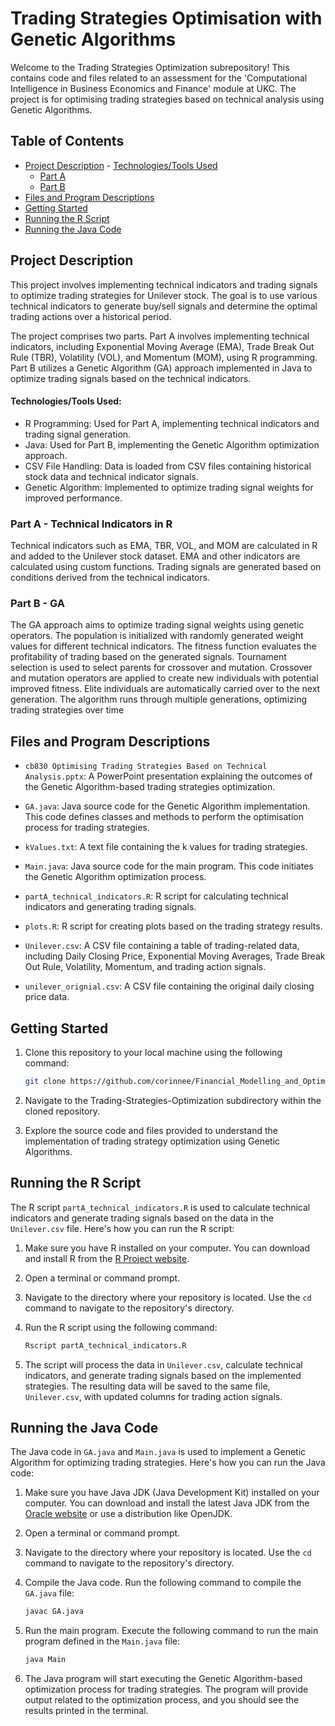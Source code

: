 # Trading Strategies Optimisation with Genetic Algorithms

Welcome to the Trading Strategies Optimization subrepository! This  contains code and files related to an assessment for the 'Computational Intelligence in Business Economics and Finance' module at UKC. The project is for optimising trading strategies based on technical analysis using Genetic Algorithms.

## Table of Contents
- [Project Description](#project-description)
      - [Technologies/Tools Used](#technologies/tools-used)
   - [Part A](#part-a-technical-indicators-in-r)
   - [Part B](#part-b-ga)
- [Files and Program Descriptions](#files-and-program-descriptions)
- [Getting Started](#getting-started)
- [Running the R Script](#running-the-r-script)
- [Running the Java Code](#running-the-java-code)

## Project Description

This project involves implementing technical indicators and trading signals to optimize trading strategies for Unilever stock. The goal is to use various technical indicators to generate buy/sell signals and determine the optimal trading actions over a historical period.

The project comprises two parts. Part A involves implementing technical indicators, including Exponential Moving Average (EMA), Trade Break Out Rule (TBR), Volatility (VOL), and Momentum (MOM), using R programming. Part B utilizes a Genetic Algorithm (GA) approach implemented in Java to optimize trading signals based on the technical indicators.

#### Technologies/Tools Used:

- R Programming: Used for Part A, implementing technical indicators and trading signal generation.
- Java: Used for Part B, implementing the Genetic Algorithm optimization approach.
- CSV File Handling: Data is loaded from CSV files containing historical stock data and technical indicator signals.
- Genetic Algorithm: Implemented to optimize trading signal weights for improved performance.

### Part A - Technical Indicators in R

Technical indicators such as EMA, TBR, VOL, and MOM are calculated in R and added to the Unilever stock dataset.
EMA and other indicators are calculated using custom functions.
Trading signals are generated based on conditions derived from the technical indicators.

### Part B - GA

The GA approach aims to optimize trading signal weights using genetic operators.
The population is initialized with randomly generated weight values for different technical indicators.
The fitness function evaluates the profitability of trading based on the generated signals.
Tournament selection is used to select parents for crossover and mutation.
Crossover and mutation operators are applied to create new individuals with potential improved fitness.
Elite individuals are automatically carried over to the next generation.
The algorithm runs through multiple generations, optimizing trading strategies over time

## Files and Program Descriptions

- `cb830 Optimising Trading Strategies Based on Technical Analysis.pptx`: A PowerPoint presentation explaining the outcomes of the Genetic Algorithm-based trading strategies optimization.

- `GA.java`: Java source code for the Genetic Algorithm implementation. This code defines classes and methods to perform the optimisation process for trading strategies.

- `kValues.txt`: A text file containing the k values for trading strategies.

- `Main.java`: Java source code for the main program. This code initiates the Genetic Algorithm optimization process.

- `partA_technical_indicators.R`: R script for calculating technical indicators and generating trading signals.

- `plots.R`: R script for creating plots based on the trading strategy results.

- `Unilever.csv`: A CSV file containing a table of trading-related data, including Daily Closing Price, Exponential Moving Averages, Trade Break Out Rule, Volatility, Momentum, and trading action signals.

- `unilever_orignial.csv`: A CSV file containing the original daily closing price data.

## Getting Started

1. Clone this repository to your local machine using the following command:

   ```bash
   git clone https://github.com/corinnee/Financial_Modelling_and_Optimisation.git
   ```
2. Navigate to the Trading-Strategies-Optimization subdirectory within the cloned repository.
   
4. Explore the source code and files provided to understand the implementation of trading strategy optimization using Genetic Algorithms.

## Running the R Script

The R script `partA_technical_indicators.R` is used to calculate technical indicators and generate trading signals based on the data in the `Unilever.csv` file. Here's how you can run the R script:

1. Make sure you have R installed on your computer. You can download and install R from the [R Project website](https://www.r-project.org/).

2. Open a terminal or command prompt.

3. Navigate to the directory where your repository is located. Use the `cd` command to navigate to the repository's directory.

4. Run the R script using the following command:

   ```bash
   Rscript partA_technical_indicators.R
   ```

5. The script will process the data in `Unilever.csv`, calculate technical indicators, and generate trading signals based on the implemented strategies. The resulting data will be saved to the same file, `Unilever.csv`, with updated columns for trading action signals.

## Running the Java Code
The Java code in `GA.java` and `Main.java` is used to implement a Genetic Algorithm for optimizing trading strategies. Here's how you can run the Java code:

1. Make sure you have Java JDK (Java Development Kit) installed on your computer. You can download and install the latest Java JDK from the [Oracle website](https://www.oracle.com/java/technologies/javase-downloads.html) or use a distribution like OpenJDK.

2. Open a terminal or command prompt.

3. Navigate to the directory where your repository is located. Use the `cd` command to navigate to the repository's directory.

4. Compile the Java code. Run the following command to compile the `GA.java` file:

   ```bash
   javac GA.java
   ```

5. Run the main program. Execute the following command to run the main program defined in the `Main.java` file:

   ```bash
   java Main
   ```

6. The Java program will start executing the Genetic Algorithm-based optimization process for trading strategies. The program will provide output related to the optimization process, and you should see the results printed in the terminal.
